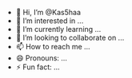 - 👋 Hi, I’m @Kas5haa
- 👀 I’m interested in ...
- 🌱 I’m currently learning ...
- 💞️ I’m looking to collaborate on ...
- 📫 How to reach me ...
- 😄 Pronouns: ...
- ⚡ Fun fact: ...

<!---
Kas5haa/Kas5haa is a ✨ special ✨ repository because its `README.md` (this file) appears on your GitHub profile.
You can click the Preview link to take a look at your changes.
--->

